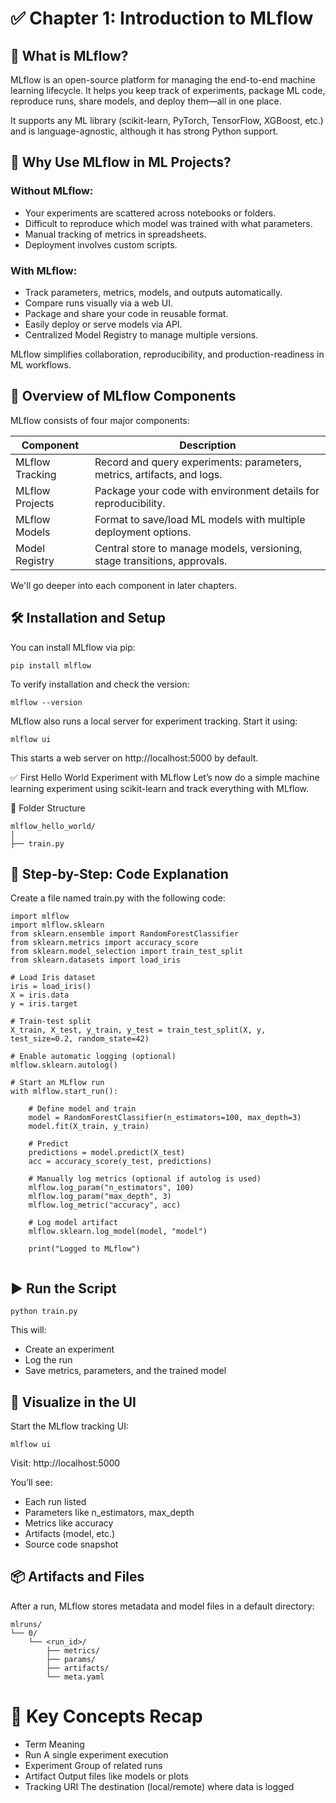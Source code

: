# ✅ Chapter 1: Introduction to MLflow
## 🎯 What is MLflow?
MLflow is an open-source platform for managing the end-to-end machine learning lifecycle. It helps you keep track of experiments, package ML code, reproduce runs, share models, and deploy them—all in one place.

It supports any ML library (scikit-learn, PyTorch, TensorFlow, XGBoost, etc.) and is language-agnostic, although it has strong Python support.

## 🚀 Why Use MLflow in ML Projects?
### Without MLflow:
- Your experiments are scattered across notebooks or folders.
- Difficult to reproduce which model was trained with what parameters.
- Manual tracking of metrics in spreadsheets.
- Deployment involves custom scripts.

### With MLflow:
- Track parameters, metrics, models, and outputs automatically.
- Compare runs visually via a web UI.
- Package and share your code in reusable format.
- Easily deploy or serve models via API.
- Centralized Model Registry to manage multiple versions.

MLflow simplifies collaboration, reproducibility, and production-readiness in ML workflows.

## 🧩 Overview of MLflow Components
MLflow consists of four major components:

| Component | Description |
|---|---|
| MLflow Tracking | Record and query experiments: parameters, metrics, artifacts, and logs. |
| MLflow Projects | Package your code with environment details for reproducibility. |
| MLflow Models | Format to save/load ML models with multiple deployment options. |
| Model Registry | Central store to manage models, versioning, stage transitions, approvals. | 

We'll go deeper into each component in later chapters.

## 🛠️ Installation and Setup
You can install MLflow via pip:

```
pip install mlflow
```
To verify installation and check the version:

```
mlflow --version
```
MLflow also runs a local server for experiment tracking. Start it using:

```
mlflow ui
```
This starts a web server on http://localhost:5000 by default.

✅ First Hello World Experiment with MLflow
Let’s now do a simple machine learning experiment using scikit-learn and track everything with MLflow.

📂 Folder Structure
```
mlflow_hello_world/
│
├── train.py

```
## 🧪 Step-by-Step: Code Explanation
Create a file named train.py with the following code:

```
import mlflow
import mlflow.sklearn
from sklearn.ensemble import RandomForestClassifier
from sklearn.metrics import accuracy_score
from sklearn.model_selection import train_test_split
from sklearn.datasets import load_iris

# Load Iris dataset
iris = load_iris()
X = iris.data
y = iris.target

# Train-test split
X_train, X_test, y_train, y_test = train_test_split(X, y, test_size=0.2, random_state=42)

# Enable automatic logging (optional)
mlflow.sklearn.autolog()

# Start an MLflow run
with mlflow.start_run():

    # Define model and train
    model = RandomForestClassifier(n_estimators=100, max_depth=3)
    model.fit(X_train, y_train)

    # Predict
    predictions = model.predict(X_test)
    acc = accuracy_score(y_test, predictions)

    # Manually log metrics (optional if autolog is used)
    mlflow.log_param("n_estimators", 100)
    mlflow.log_param("max_depth", 3)
    mlflow.log_metric("accuracy", acc)

    # Log model artifact
    mlflow.sklearn.log_model(model, "model")

    print("Logged to MLflow")


```
## ▶️ Run the Script
```
python train.py
```
This will:

- Create an experiment
- Log the run
- Save metrics, parameters, and the trained model

## 🔎 Visualize in the UI
Start the MLflow tracking UI:

```
mlflow ui
```
Visit: http://localhost:5000

You’ll see:

- Each run listed
- Parameters like n_estimators, max_depth
- Metrics like accuracy
- Artifacts (model, etc.)
- Source code snapshot

## 📦 Artifacts and Files
After a run, MLflow stores metadata and model files in a default directory:
```
mlruns/
└── 0/
    └── <run_id>/
        ├── metrics/
        ├── params/
        ├── artifacts/
        └── meta.yaml
```
# 🧠 Key Concepts Recap
- Term	Meaning
- Run	A single experiment execution
- Experiment	Group of related runs
- Artifact	Output files like models or plots
- Tracking URI	The destination (local/remote) where data is logged
